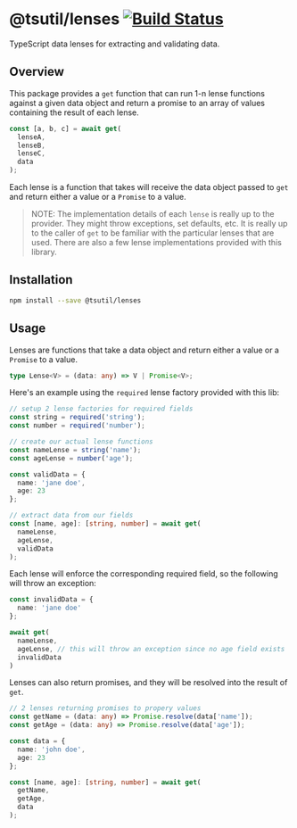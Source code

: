 # @tsutil/lenses [![Build Status](https://travis-ci.com/emeraldwalk/tsutil-lenses.svg?branch=master)](https://travis-ci.com/emeraldwalk/tsutil-lenses)
TypeScript data lenses for extracting and validating data.

## Overview
This package provides a `get` function that can run 1-n lense functions against a given data object and return a promise to an array of values containing the result of each lense.

```typescript
const [a, b, c] = await get(
  lenseA,
  lenseB,
  lenseC,
  data
);
```

Each lense is a function that takes will receive the data object passed to `get` and return either a value or a `Promise` to a value. 

> NOTE: The implementation details of each `lense` is really up to the provider. They might throw exceptions, set defaults, etc. It is really up to the caller of `get` to be familiar with the particular lenses that are used. There are also a few lense implementations provided with this library.

## Installation
```bash
npm install --save @tsutil/lenses
```

## Usage

Lenses are functions that take a data object and return either a value or a `Promise` to a value.

```typescript
type Lense<V> = (data: any) => V | Promise<V>;
```

Here's an example using the `required` lense factory provided with this lib:

```typescript
// setup 2 lense factories for required fields
const string = required('string');
const number = required('number');

// create our actual lense functions
const nameLense = string('name');
const ageLense = number('age');

const validData = {
  name: 'jane doe',
  age: 23
};

// extract data from our fields
const [name, age]: [string, number] = await get(
  nameLense,
  ageLense,
  validData
);
```

Each lense will enforce the corresponding required field, so the following will throw an exception:
```typescript
const invalidData = {
  name: 'jane doe'
};

await get(
  nameLense,
  ageLense, // this will throw an exception since no age field exists
  invalidData
)
```

Lenses can also return promises, and they will be resolved into the result of `get`.

```typescript
// 2 lenses returning promises to propery values
const getName = (data: any) => Promise.resolve(data['name']);
const getAge = (data: any) => Promise.resolve(data['age']);

const data = {
  name: 'john doe',
  age: 23
};

const [name, age]: [string, number] = await get(
  getName,
  getAge,
  data
);
```